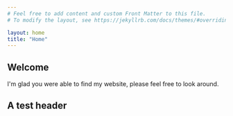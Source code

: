 ```yaml
---
# Feel free to add content and custom Front Matter to this file.
# To modify the layout, see https://jekyllrb.com/docs/themes/#overriding-theme-defaults

layout: home
title: "Home"
---
```


## Welcome

I'm glad you were able to find my website, please feel free to look around.

## A test header
